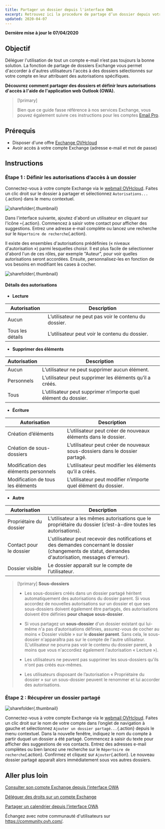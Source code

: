 ```yaml
---
title: Partager un dossier depuis l'interface OWA
excerpt: Retrouvez ici la procedure de partage d’un dossier depuis votre compte Exchange 
updated: 2020-04-07
---
```


**Dernière mise à jour le 07/04/2020**

## Objectif

Déléguer l'utilisation de tout un compte e-mail n’est pas toujours la bonne solution. La fonction de partage de dossiers Exchange vous permet d'accorder à d'autres utilisateurs l'accès à des dossiers sélectionnés sur votre compte en leur attribuant des autorisations spécifiques.

**Découvrez comment partager des dossiers et définir leurs autorisations d'accès à l'aide de l'application web Outlook (OWA).**

> [!primary]
>
> Bien que ce guide fasse référence à nos services Exchange, vous pouvez également suivre ces instructions pour les comptes [Email Pro](https://www.ovhcloud.com/fr/emails/email-pro/).
>


## Prérequis

- Disposer d'une offre [Exchange OVHcloud ](https://www.ovhcloud.com/fr/emails/hosted-exchange/)
- Avoir accès à votre compte Exchange (adresse e-mail et mot de passe)


## Instructions

### Étape 1 : Définir les autorisations d’accès à un dossier

Connectez-vous à votre compte Exchange via le [webmail OVHcloud](https://www.ovhcloud.com/fr/mail). Faites un clic droit sur le dossier à partager et sélectionnez `Autorisations...`{.action} dans le menu contextuel.

![sharefolder](images/exchange-folder-step1.png){.thumbnail}

Dans l'interface suivante, ajoutez d'abord un utilisateur en cliquant sur l'icône `+`{.action}. Commencez à saisir votre contact pour afficher des suggestions. Entrez une adresse e-mail complète ou lancez une recherche sur le `Répertoire de recherche`{.action}.

Il existe des ensembles d'autorisations prédéfinies (« niveaux d'autorisation ») parmi lesquelles choisir. Il est plus facile de sélectionner d'abord l'un de ces rôles, par exemple "Auteur", pour voir quelles autorisations seront accordées. Ensuite, personnalisez-les en fonction de vos besoins en modifiant les cases à cocher.

![sharefolder](images/exchange-folder-step2aag.gif){.thumbnail}

#### Détails des autorisations

- **Lecture**

|Autorisation|Description|
|---|---|
|Aucun|L’utilisateur ne peut pas voir le contenu du dossier.|
|Tous les détails|L’utilisateur peut voir le contenu du dossier.|


- **Supprimer des éléments**

|Autorisation|Description|
|---|---|
|Aucun|L’utilisateur ne peut supprimer aucun élément.|
|Personnels|L’utilisateur peut supprimer les éléments qu’il a créés.|
|Tous|L’utilisateur peut supprimer n’importe quel élément du dossier.|


- **Écriture**

|Autorisation|Description|
|---|---|
|Création d’éléments|L’utilisateur peut créer de nouveaux éléments dans le dossier.|
|Création de sous-dossiers|L’utilisateur peut créer de nouveaux sous-dossiers dans le dossier partagé.|
|Modification des éléments personnels|L’utilisateur peut modifier les éléments qu’il a créés.|
|Modification de tous les éléments|L’utilisateur peut modifier n’importe quel élément du dossier.|


- **Autre**

|Autorisation|Description|
|---|---|
|Propriétaire du dossier|L’utilisateur a les mêmes autorisations que le propriétaire du dossier (c’est-à-dire toutes les autorisations).|
|Contact pour le dossier|L'utilisateur peut recevoir des notifications et des demandes concernant le dossier (changements de statut, demandes d'autorisation, messages d'erreur).|
|Dossier visible|Le dossier apparaît sur le compte de l’utilisateur.|

> [!primary]
>**Sous-dossiers**
> 
> - Les sous-dossiers créés dans un dossier partagé héritent automatiquement des autorisations du dossier parent. Si vous accordez de nouvelles autorisations sur un dossier et que ses sous-dossiers doivent également être partagés, des autorisations doivent être définies **pour chaque sous-dossier**.
> 
> - Si vous partagez un **sous-dossier** d'un dossier existant qui lui-même n'a pas d’autorisations définies, assurez-vous de cocher au moins « Dossier visible » sur le **dossier parent**. Sans cela, le sous-dossier n'apparaîtra pas sur le compte de l'autre utilisateur. (L'utilisateur ne pourra pas voir le contenu du dossier parent, à moins que vous n'accordiez également l'autorisation « Lecture »).
> 
> - Les utilisateurs ne peuvent pas supprimer les sous-dossiers qu'ils n'ont pas créés eux-mêmes.
> 
> - Les utilisateurs disposant de l’autorisation « Propriétaire du dossier » sur un sous-dossier peuvent le renommer et lui accorder des autorisations.
>


### Étape 2 : Récupérer un dossier partagé

![sharefolder](images/exchange-folder-step3.png){.thumbnail}

Connectez-vous à votre compte Exchange via le [webmail OVHcloud](https://www.ovhcloud.com/fr/mail). Faites un clic droit sur le nom de votre compte dans l’onglet de navigation à gauche et sélectionnez `Ajouter un dossier partagé...`{.action} depuis le menu contextuel. Dans la nouvelle fenêtre, indiquez le nom du compte à partir duquel un dossier a été partagé. Commencez à saisir du texte pour afficher des suggestions de vos contacts. Entrez des adresses e-mail complètes ou bien lancez une recherche sur le `Répertoire de recherche`{.action}. Confirmez et cliquez sur `Ajouter`{.action}. Le nouveau dossier partagé apparaît alors immédiatement sous vos autres dossiers.


## Aller plus loin

[Consulter son compte Exchange depuis l’interface OWA](/pages/web/microsoft-collaborative-solutions/owa_user_guide)

[Déléguer des droits sur un compte Exchange](/pages/web/microsoft-collaborative-solutions/feature_delegation)

[Partager un calendrier depuis l’interface OWA](/pages/web/microsoft-collaborative-solutions/owa_calendar_sharing)

Échangez avec notre communauté d'utilisateurs sur <https://community.ovh.com/>.
